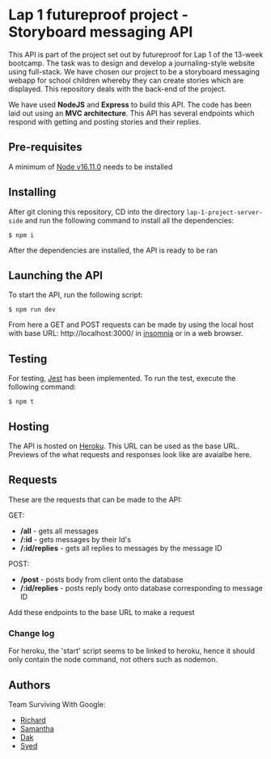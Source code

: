 # Lap 1 futureproof project - Storyboard messaging API

This API is part of the project set out by futureproof for Lap 1 of the 13-week bootcamp. The task was to design and develop a journaling-style website using full-stack. We have chosen our project to be a storyboard messaging webapp for school children whereby they can create stories which are displayed. This repository deals with the back-end of the project.

We have used **NodeJS** and **Express** to build this API. The code has been laid out using an **MVC architecture**. This API has several endpoints which respond with getting and posting stories and their replies.

## Pre-requisites

A minimum of [Node v16.11.0](https://nodejs.org/en/) needs to be installed

## Installing

After git cloning this repository, CD into the directory `lap-1-project-server-side` and run the following command to install all the dependencies:

```
$ npm i
```

After the dependencies are installed, the API is ready to be ran

## Launching the API

To start the API, run the following script:

```
$ npm run dev
```

From here a GET and POST requests can be made by using the local host with base URL: http://localhost:3000/ in [insomnia](https://docs.insomnia.rest/) or in a web browser.

## Testing

For testing, [Jest](https://jestjs.io/) has been implemented. To run the test, execute the following command:

```
$ npm t
```

## Hosting

The API is hosted on [Heroku](https://lap1-project-backend.herokuapp.com/). This URL can be used as the base URL. Previews of the what requests and responses look like are avaialbe here.

## Requests

These are the requests that can be made to the API:

GET:

- **/all** - gets all messages
- **/:id** - gets messages by their Id's
- **/:id/replies** - gets all replies to messages by the message ID

POST:

- **/post** - posts body from client onto the database
- **/:id/replies** - posts reply body onto database corresponding to message ID

Add these endpoints to the base URL to make a request

### Change log

For heroku, the 'start' script seems to be linked to heroku, hence it should only contain the node command, not others such as nodemon.

## Authors

Team Surviving With Google:

- [Richard](https://github.com/sigltech)
- [Samantha](https://github.com/Tari38)
- [Dak](https://github.com/Dakz1)
- [Syed](https://github.com/syedmjavaid)
